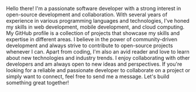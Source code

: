 Hello there! I'm a passionate software developer with a strong interest in open-source development and collaboration. With several years of experience in various programming languages and technologies, I've honed my skills in web development, mobile development, and cloud computing. My GitHub profile is a collection of projects that showcase my skills and expertise in different areas. I believe in the power of community-driven development and always strive to contribute to open-source projects whenever I can. Apart from coding, I'm also an avid reader and love to learn about new technologies and industry trends. I enjoy collaborating with other developers and am always open to new ideas and perspectives. If you're looking for a reliable and passionate developer to collaborate on a project or simply want to connect, feel free to send me a message. Let's build something great together!
